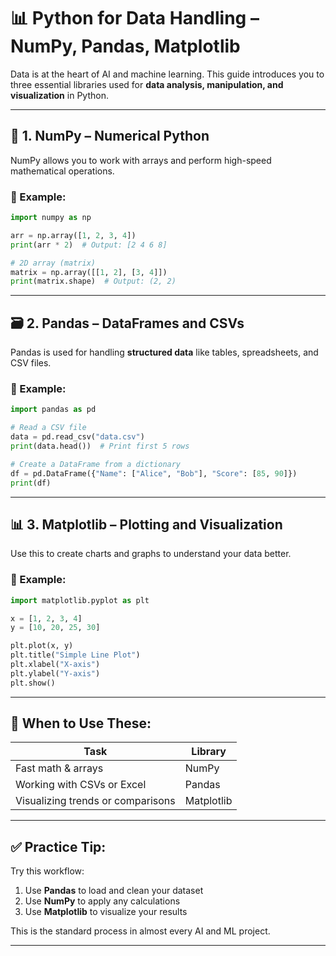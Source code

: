 # 📊 Python for Data Handling – NumPy, Pandas, Matplotlib

Data is at the heart of AI and machine learning. This guide introduces you to three essential libraries used for **data analysis, manipulation, and visualization** in Python.

---

## 🧮 1. NumPy – Numerical Python

NumPy allows you to work with arrays and perform high-speed mathematical operations.

### 🧪 Example:

```python
import numpy as np

arr = np.array([1, 2, 3, 4])
print(arr * 2)  # Output: [2 4 6 8]

# 2D array (matrix)
matrix = np.array([[1, 2], [3, 4]])
print(matrix.shape)  # Output: (2, 2)
```

---

## 🗃️ 2. Pandas – DataFrames and CSVs

Pandas is used for handling **structured data** like tables, spreadsheets, and CSV files.

### 🧪 Example:

```python
import pandas as pd

# Read a CSV file
data = pd.read_csv("data.csv")
print(data.head())  # Print first 5 rows

# Create a DataFrame from a dictionary
df = pd.DataFrame({"Name": ["Alice", "Bob"], "Score": [85, 90]})
print(df)
```

---

## 📊 3. Matplotlib – Plotting and Visualization

Use this to create charts and graphs to understand your data better.

### 🧪 Example:

```python
import matplotlib.pyplot as plt

x = [1, 2, 3, 4]
y = [10, 20, 25, 30]

plt.plot(x, y)
plt.title("Simple Line Plot")
plt.xlabel("X-axis")
plt.ylabel("Y-axis")
plt.show()
```

---

## 📌 When to Use These:

| Task                              | Library    |
| --------------------------------- | ---------- |
| Fast math & arrays                | NumPy      |
| Working with CSVs or Excel        | Pandas     |
| Visualizing trends or comparisons | Matplotlib |

---

## ✅ Practice Tip:

Try this workflow:

1. Use **Pandas** to load and clean your dataset
2. Use **NumPy** to apply any calculations
3. Use **Matplotlib** to visualize your results

This is the standard process in almost every AI and ML project.

---



